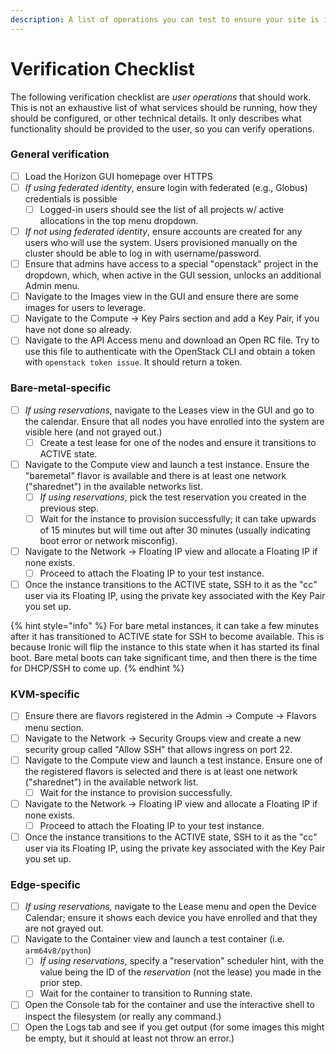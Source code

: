 ```yaml
---
description: A list of operations you can test to ensure your site is in working order.
---
```


# Verification Checklist

The following verification checklist are _user operations_ that should work. This is not an exhaustive list of what services should be running, how they should be configured, or other technical details. It only describes what functionality should be provided to the user, so you can verify operations.

### General verification

* [ ] Load the Horizon GUI homepage over HTTPS
* [ ] _If using federated identity_, ensure login with federated (e.g., Globus) credentials is possible
  * [ ] Logged-in users should see the list of all projects w/ active allocations in the top menu dropdown.
* [ ] _If not using federated identity_, ensure accounts are created for any users who will use the system. Users provisioned manually on the cluster should be able to log in with username/password.
* [ ] Ensure that admins have access to a special "openstack" project in the dropdown, which, when active in the GUI session, unlocks an additional Admin menu.
* [ ] Navigate to the Images view in the GUI and ensure there are some images for users to leverage.
* [ ] Navigate to the Compute -> Key Pairs section and add a Key Pair, if you have not done so already.
* [ ] Navigate to the API Access menu and download an Open RC file. Try to use this file to authenticate with the OpenStack CLI and obtain a token with `openstack token issue`. It should return a token.

### Bare-metal-specific

* [ ] _If using reservations_, navigate to the Leases view in the GUI and go to the calendar. Ensure that all nodes you have enrolled into the system are visible here (and not grayed out.)
  * [ ] Create a test lease for one of the nodes and ensure it transitions to ACTIVE state.
* [ ] Navigate to the Compute view and launch a test instance. Ensure the "baremetal" flavor is available and there is at least one network ("sharednet") in the available networks list.
  * [ ] _If using reservations_, pick the test reservation you created in the previous step.
  * [ ] Wait for the instance to provision successfully; it can take upwards of 15 minutes but will time out after 30 minutes (usually indicating boot error or network misconfig).
* [ ] Navigate to the Network -> Floating IP view and allocate a Floating IP if none exists.
  * [ ] Proceed to attach the Floating IP to your test instance.
* [ ] Once the instance transitions to the ACTIVE state, SSH to it as the "cc" user via its Floating IP, using the private key associated with the Key Pair you set up.

{% hint style="info" %}
For bare metal instances, it can take a few minutes after it has transitioned to ACTIVE state for SSH to become available. This is because Ironic will flip the instance to this state when it has started its final boot. Bare metal boots can take significant time, and then there is the time for DHCP/SSH to come up.
{% endhint %}

### KVM-specific

* [ ] Ensure there are flavors registered in the Admin -> Compute -> Flavors menu section.
* [ ] Navigate to the Network -> Security Groups view and create a new security group called "Allow SSH" that allows ingress on port 22.
* [ ] Navigate to the Compute view and launch a test instance. Ensure one of the registered flavors is selected and there is at least one network ("sharednet") in the available network list.
  * [ ] Wait for the instance to provision successfully.
* [ ] Navigate to the Network -> Floating IP view and allocate a Floating IP if none exists.
  * [ ] Proceed to attach the Floating IP to your test instance.
* [ ] Once the instance transitions to the ACTIVE state, SSH to it as the "cc" user via its Floating IP, using the private key associated with the Key Pair you set up.

### Edge-specific

* [ ] _If using reservations,_ navigate to the Lease menu and open the Device Calendar; ensure it shows each device you have enrolled and that they are not grayed out.
* [ ] Navigate to the Container view and launch a test container (i.e. `arm64v8/python`)
  * [ ] _If using reservations_, specify a "reservation" scheduler hint, with the value being the ID of the _reservation_ (not the lease) you made in the prior step.
  * [ ] Wait for the container to transition to Running state.
* [ ] Open the Console tab for the container and use the interactive shell to inspect the filesystem (or really any command.)
* [ ] Open the Logs tab and see if you get output (for some images this might be empty, but it should at least not throw an error.)
